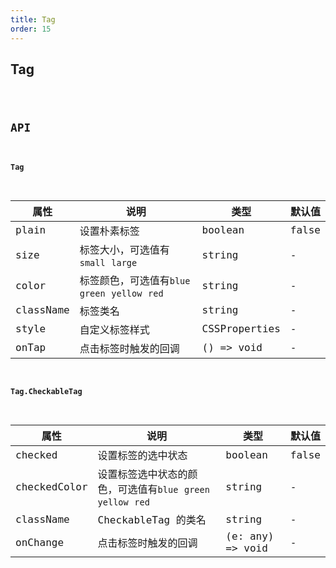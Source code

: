 ```yaml
---
title: Tag
order: 15
---
```


## Tag

<code src="./tag/index.tsx" />

## API

#### Tag

| 属性      | 说明                                            | 类型          | 默认值 |
| --------- | ----------------------------------------------- | ------------- | ------ |
| plain     | 设置朴素标签                                    | boolean       | false  |
| size      | 标签大小，可选值有`small` `large`               | string        | -      |
| color     | 标签颜色，可选值有`blue` `green` `yellow` `red` | string        | -      |
| className | 标签类名                                        | string        | -      |
| style     | 自定义标签样式                                  | CSSProperties | -      |
| onTap     | 点击标签时触发的回调                            | () => void    | -      |

#### Tag.CheckableTag

| 属性 | 说明 | 类型 | 默认值 |
| --- | --- | --- | --- |
| checked | 设置标签的选中状态 | boolean | false |
| checkedColor | 设置标签选中状态的颜色，可选值有`blue` `green` `yellow` `red` | string | - |
| className | CheckableTag 的类名 | string | - |
| onChange | 点击标签时触发的回调 | (e: any) => void | - |
